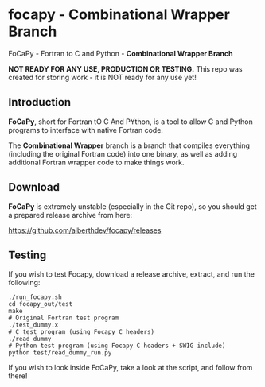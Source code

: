 focapy - Combinational Wrapper Branch
======================================
FoCaPy - Fortran to C and Python - **Combinational Wrapper Branch**

**NOT READY FOR ANY USE, PRODUCTION OR TESTING.** This repo was created for storing work - it is NOT ready for any use yet!

## Introduction
**FoCaPy**, short for Fortran tO C And PYthon, is a tool to allow C and Python programs to interface with native Fortran code.

The **Combinational Wrapper** branch is a branch that compiles everything (including the original Fortran code) into one
binary, as well as adding additional Fortran wrapper code to make things work.

## Download
**FoCaPy** is extremely unstable (especially in the Git repo), so you should get a prepared release archive from here:

https://github.com/alberthdev/focapy/releases

## Testing
If you wish to test Focapy, download a release archive, extract, and run the following:

    ./run_focapy.sh
    cd focapy_out/test
    make
    # Original Fortran test program
    ./test_dummy.x
    # C test program (using Focapy C headers)
    ./read_dummy
    # Python test program (using Focapy C headers + SWIG include)
    python test/read_dummy_run.py

If you wish to look inside FoCaPy, take a look at the script, and follow from there!
